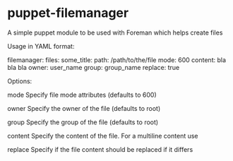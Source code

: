 # puppet-filemanager
A simple puppet module to be used with Foreman which helps create files

Usage in YAML format:

filemanager:
  files:
    some_title:
    path: /path/to/the/file
    mode: 600
    content: bla bla bla
    owner: user_name
    group: group_name
    replace: true
    
Options:

mode
Specify file mode attributes (defaults to 600)

owner
Specify the owner of the file (defaults to root)

group
Specify the group of the file (defaults to root)

content
Specify the content of the file. For a multiline content use

replace
Specify if the file content should be replaced if it differs
